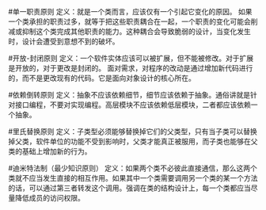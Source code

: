 #单一职责原则
定义：就是一个类而言，应该仅有一个引起它变化的原因。
如果一个类承担的职责过多，就等于把这些职责耦合在一起，一个职责的变化可能会削减或抑制这个类完成其他职责的能力。这种耦合会导致脆弱的设计，当变化发生时，设计会遭受到意想不到的破坏。

#开放-封闭原则
定义：一个软件实体应该可以被扩展，但不能被修改。对于扩展是开放的，对于更改是封闭的。
面对需求，对程序的改动是通过增加新代码进行的，而不是更改现有的代码。它是面向对象设计的核心所在。

#依赖倒转原则
定义：抽象不应该依赖细节，细节应该依赖于抽象。通俗讲就是针对接口编程，不要对实现编程。高层模块不应该依赖低层模块，二者都应该依赖一个抽象。

#里氏替换原则
定义：子类型必须能够替换掉它们的父类型，只有当子类可以替换掉父类，软件单位的功能不受到影响时，父类才能真正被服用，而子类也能够在父类的基础上增加新的行为。

#迪米特法制（最少知识原则）
定义：如果两个类不必彼此直接通信，那么这两个类就不应当发生直接的相互作用。如果其中一个类需要调用另一个类的某一个方法的话，可以通过第三者转发这个调用。强调在类的结构设计上，每一个类都应当尽量降低成员的访问权限。
